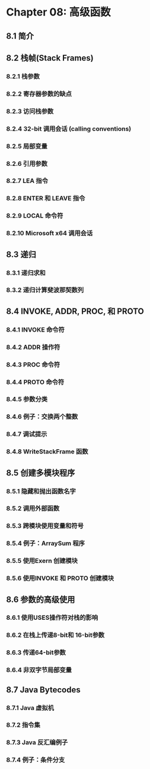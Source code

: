 # Chapter 08: 高级函数
## 8.1 简介

## 8.2 栈帧(Stack Frames)

### 8.2.1 栈参数
### 8.2.2 寄存器参数的缺点
### 8.2.3 访问栈参数
### 8.2.4 32-bit 调用会话 (calling conventions)
### 8.2.5 局部变量
### 8.2.6 引用参数
### 8.2.7 LEA 指令
### 8.2.8 ENTER 和 LEAVE 指令
### 8.2.9 LOCAL 命令符
### 8.2.10 Microsoft x64 调用会话

## 8.3 递归
### 8.3.1 递归求和
### 8.3.2 递归计算斐波那契数列

## 8.4 INVOKE, ADDR, PROC, 和 PROTO
### 8.4.1 INVOKE 命令符
### 8.4.2 ADDR 操作符
### 8.4.3 PROC 命令符
### 8.4.4 PROTO 命令符
### 8.4.5 参数分类
### 8.4.6 例子：交换两个整数
### 8.4.7 调试提示
### 8.4.8 WriteStackFrame 函数

## 8.5 创建多模块程序
### 8.5.1 隐藏和抛出函数名字
### 8.5.2 调用外部函数
### 8.5.3 跨模块使用变量和符号
### 8.5.4 例子：ArraySum 程序
### 8.5.5 使用Exern 创建模块
### 8.5.6 使用INVOKE 和 PROTO 创建模块

## 8.6 参数的高级使用
### 8.6.1 使用USES操作符对栈的影响
### 8.6.2 在栈上传递8-bit和 16-bit参数
### 8.6.3 传递64-bit参数
### 8.6.4 非双字节局部变量

## 8.7 Java Bytecodes
### 8.7.1 Java 虚拟机
### 8.7.2 指令集
### 8.7.3 Java 反汇编例子
### 8.7.4 例子：条件分支
